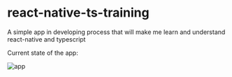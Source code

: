 # react-native-ts-training

A simple app in developing process that will make me learn and understand react-native and typescript

Current state of the app:

![app](https://user-images.githubusercontent.com/79611016/149003532-4d9c923c-e0e4-49f4-9217-ff030b8f6ff2.gif)
